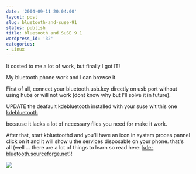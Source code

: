 ```yaml
---
date: '2004-09-11 20:04:00'
layout: post
slug: bluetooth-and-suse-91
status: publish
title: bluetooth and SuSE 9.1
wordpress_id: '32'
categories:
- Linux
---
```


It costed to me a lot of work, but finally I got IT!
  
My bluetooth phone work and I can browse it.
  

  
First of all, connect your bluetooth.usb.key directly on usb port without using hubs or will not work (dont know why but I'll solve it in future).
  

  
UPDATE the deafault kdebluetooth installed with your suse wit this one [kdebluetooth](ftp://ftp.suse.com/pub/suse/i386/supplementary/KDE/update_for_9.1/applications/.link/kdebluetooth.rpm)
  
because it lacks a lot of necessary files you need for make it work.
  

  
After that, start kbluetoothd and you'll have an icon in system proces pannel click on it and it will show u the services disposable on your phone. that's all (well ... there are a lot of things to learn so read here: [kde-bluetooth.sourceforge.net](http://kde-bluetooth.sourceforge.net/))!
  

  


[![](http://www.feedburner.com/fb/images/pub/flchklt.gif)](http://feeds.feedburner.com/zekussuse)
